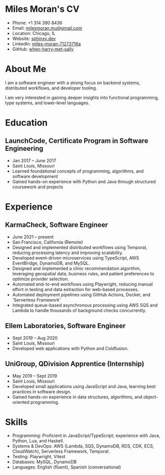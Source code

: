 # Miles Moran's CV

- Phone: +1 314 390 8436
- Email: [milesmoran.mu@gmail.com](mailto:milesmoran.mu@gmail.com)
- Location: Chicago, IL
- Website: [sphinxy.dev](https://sphinxy.dev/)
- LinkedIn: [miles-moran-71273716a](https://linkedin.com/in/miles-moran-71273716a)
- GitHub: [when-harry-met-sally](https://github.com/when-harry-met-sally)


# About Me

I am a software engineer with a strong focus on backend systems, distributed workflows, and developer tooling.

I am very interested in gaining deeper insights into functional programming, type systems, and lower-level languages.

# Education

## LaunchCode, Certificate Program in Software Engineering

- Jan 2017 – June 2017
- Saint Louis, Missouri
- Learned foundational concepts of programming, algorithms, and software development
- Gained hands-on experience with Python and Java through structured coursework and projects

# Experience

## KarmaCheck, Software Engineer

- June 2021 – present
- San Francisco, California (Remote)
- Designed and implemented distributed workflows using Temporal, reducing processing latency and improving scalability.
- Developed event-driven microservices using TypeScript, AWS EventBridge, DynamoDB, and MySQL.
- Designed and implemented a clinic recommendation algorithm, leveraging geospatial data, business rules, and patient preferences to optimize provider selection.
- Automated end-to-end workflows using Playwright, reducing manual effort in testing and data extraction for web-based processes.
- Automated deployment pipelines using GitHub Actions, Docker, and 'Serverless Framework'
- Integrated queue-based asynchronous processing using AWS SQS and Lambda to handle thousands of background checks concurrently.

## Ellem Laboratories, Software Engineer

- Sept 2019 – Aug 2020
- Saint Louis, Missouri
- Developed web applications with Python and Coldfusion.

## UniGroup, QDivision Apprentice (Internship)

- May 2019 – Sept 2019
- Saint Louis, Missouri
- Developed small applications using JavaScript and Java, learning best practices in software design.
- Gained hands-on experience in data structures, algorithms, and object-oriented programming.

# Skills

- Programming: Proficient in JavaScript/TypeScript; experience with Java, Python, Lua, and Haskell.
- Systems & DevOps: AWS (Lambda, SQS, DynamoDB, RDS, CDK, ECS, CloudWatch), Serverless Framework, Temporal.
- Testing: Playwright, Vitest
- Databases: MySQL, DynamoDB
- Languages: English (fluent), Spanish (conversational)
